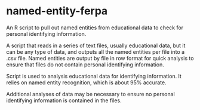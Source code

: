 # named-entity-ferpa
An R script to pull out named entities from educational data to check for personal identifying information.

A script that reads in a series of text files, usually educational data, but it can be any type of data, and outputs all the named
entities per file into a .csv file. Named entities are output by file in row format for quick analysis to ensure that files do not contain
personal identifying information.

Script is used to analysis educational data for identifying information. It relies on named entity recognition, which is about 95% accurate.

Additional analyses of data may be necessary to ensure no personal identifying information is contained in the files.
